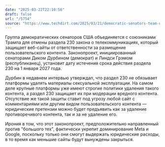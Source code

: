 ```yaml
---
date: "2025-03-22T22:10:56"
draft: false
url: "/5754"
source: "https://www.techdirt.com/2025/03/21/democratic-senators-team-up-with-maga-to-hand-trump-a-censorship-machine/"
---
```


Группа демократических сенаторов США объединяется с союзниками Трампа для отмены раздела 230 закона о телекоммуникациях, который защищает веб-сайты от ответственности за размещение пользовательского контента. Законопроект, инициированный сенаторами Диком Дурбином (демократ) и Линдси Грэмом (республиканец), установит дату истечения срока действия раздела 230 на 1 января 2027 года.

Дурбин в недавнем интервью утверждал, что раздел 230 не обязывает платформы удалять материалы сексуальной эксплуатации. На самом деле крупные платформы уже имеют строгие политики удаления такого контента, а раздел 230 защищает их при модерации вредного контента. Отсутствие же такой защиты ставит под угрозу любой сайт с комментариями или другим видом пользовательского контента — юридические претензии можно будет предъявить как за удаление противоречивого контента, так и за не удаление его.

Ирония в том, что этот законопроект, предположительно направленный против "большого тех", фактически укрепит доминирование Meta и Google, поскольку только они смогут выдержать юридические расходы, в то время как меньшие сайты будут вынуждены закрыться.

